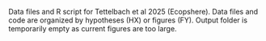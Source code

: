 Data files and R script for Tettelbach et al 2025 (Ecopshere). Data files and code are organized by hypotheses (HX) or figures (FY). Output folder is temporarily empty as current figures are too large. 
